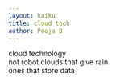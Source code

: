 ```yaml
---
layout: haiku
title: cloud tech
author: Pooja B
---
```


cloud technology<br>
not robot clouds that give rain<br>
ones that store data<br>